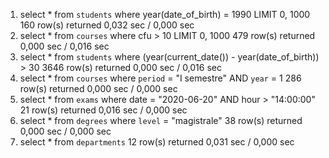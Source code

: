 1) select * from `students` where year(date_of_birth) = 1990 LIMIT 0, 1000	160 row(s) returned	0,032 sec / 0,000 sec
2) select * from `courses` where cfu > 10 LIMIT 0, 1000	479 row(s) returned	0,000 sec / 0,016 sec
3) select * from `students` where (year(current_date()) - year(date_of_birth)) > 30	3646 row(s) returned	0,000 sec / 0,016 sec
4) select * from `courses` where `period` = "I semestre" AND `year` = 1	286 row(s) returned	0,000 sec / 0,000 sec
5) select * from `exams` where date = "2020-06-20" AND hour > "14:00:00"	21 row(s) returned	0,016 sec / 0,000 sec
6) select * from `degrees` where `level` = "magistrale"	38 row(s) returned	0,000 sec / 0,000 sec
7) select * from `departments`	12 row(s) returned	0,031 sec / 0,000 sec




